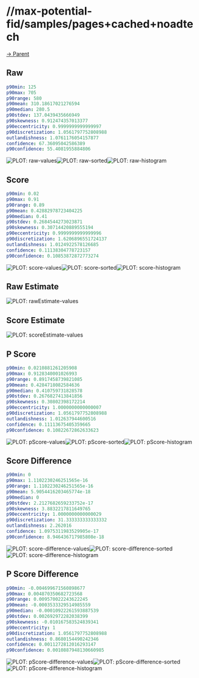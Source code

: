 
# //max-potential-fid/samples/pages+cached+noadtech

[→ Parent](../..)


## Raw


```yaml
p90min: 125
p90max: 705
p90range: 580
p90mean: 310.18617021276594
p90median: 280.5
p90stdev: 137.0439435666949
p90skewness: 0.912474357013377
p90eccentricity: 0.9999999999999997
p90discretization: 1.0561797752808988
outlandishness: 1.0761176054157877
confidence: 67.36095042586389
p90confidence: 55.4081955884806

```

![PLOT: raw-values](./raw/values.svg)![PLOT: raw-sorted](./raw/sorted.svg)![PLOT: raw-histogram](./raw/histogram.svg)
## Score


```yaml
p90min: 0.02
p90max: 0.91
p90range: 0.89
p90mean: 0.42882978723404225
p90median: 0.41
p90stdev: 0.2684544273023871
p90skewness: 0.30714420889555194
p90eccentricity: 0.9999999999999996
p90discretization: 1.6206896551724137
outlandishness: 1.0124922578126685
confidence: 0.11138304778723157
p90confidence: 0.10853872872773274

```

![PLOT: score-values](./score/values.svg)![PLOT: score-sorted](./score/sorted.svg)![PLOT: score-histogram](./score/histogram.svg)
## Raw Estimate

![PLOT: rawEstimate-values](./rawEstimate/values.svg)
## Score Estimate

![PLOT: scoreEstimate-values](./scoreEstimate/values.svg)
## P Score


```yaml
p90min: 0.0210881261205908
p90max: 0.9128340001026993
p90range: 0.8917458739821085
p90mean: 0.4284718082584636
p90median: 0.410759731828578
p90stdev: 0.2676827413841856
p90skewness: 0.30802398172214
p90eccentricity: 1.0000000000000007
p90discretization: 1.0561797752808988
outlandishness: 1.012637944600516
confidence: 0.11113675405359665
p90confidence: 0.10822672862633623

```

![PLOT: pScore-values](./pScore/values.svg)![PLOT: pScore-sorted](./pScore/sorted.svg)![PLOT: pScore-histogram](./pScore/histogram.svg)
## Score Difference


```yaml
p90min: 0
p90max: 1.1102230246251565e-16
p90range: 1.1102230246251565e-16
p90mean: 5.9054416203465774e-18
p90median: 0
p90stdev: 2.2127682659233752e-17
p90skewness: 3.8832217811649765
p90eccentricity: 1.0000000000000029
p90discretization: 31.333333333333332
outlandishness: 2.262016
confidence: 1.0975311983529905e-17
p90confidence: 8.946436717985808e-18

```

![PLOT: score-difference-values](./score-difference/values.svg)![PLOT: score-difference-sorted](./score-difference/sorted.svg)![PLOT: score-difference-histogram](./score-difference/histogram.svg)
## P Score Difference


```yaml
p90min: -0.004699671560898677
p90max: 0.004870350682723568
p90range: 0.009570022243622245
p90mean: -0.0003533329514985559
p90median: -0.00010922261593887539
p90stdev: 0.002692972282038399
p90skewness: -0.010167583524839341
p90eccentricity: 1
p90discretization: 1.0561797752808988
outlandishness: 0.8680154490242346
confidence: 0.0011272812016293147
p90confidence: 0.0010887948130660985

```

![PLOT: pScore-difference-values](./pScore-difference/values.svg)![PLOT: pScore-difference-sorted](./pScore-difference/sorted.svg)![PLOT: pScore-difference-histogram](./pScore-difference/histogram.svg)